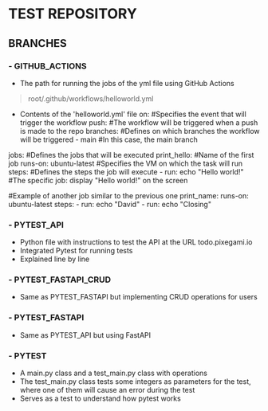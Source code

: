 # TEST REPOSITORY
## BRANCHES
### - GITHUB_ACTIONS
- The path for running the jobs of the yml file using GitHub Actions
> root/.github/workflows/helloworld.yml
- Contents of the 'helloworld.yml' file
 on: #Specifies the event that will trigger the workflow
  push: #The workflow will be triggered when a push is made to the repo
    branches: #Defines on which branches the workflow will be triggered
      - main #In this case, the main branch

jobs: #Defines the jobs that will be executed
  print_hello: #Name of the first job
    runs-on: ubuntu-latest #Specifies the VM on which the task will run
    steps: #Defines the steps the job will execute
      - run: echo "Hello world!" #The specific job: display "Hello world!" on the screen

  #Example of another job similar to the previous one
  print_name:
    runs-on: ubuntu-latest
    steps:
      - run: echo "David"
      - run: echo "Closing"

### - PYTEST_API
- Python file with instructions to test the API at the URL todo.pixegami.io
- Integrated Pytest for running tests
- Explained line by line

### - PYTEST_FASTAPI_CRUD
- Same as PYTEST_FASTAPI but implementing CRUD operations for users

### - PYTEST_FASTAPI
- Same as PYTEST_API but using FastAPI

### - PYTEST
- A main.py class and a test_main.py class with operations
- The test_main.py class tests some integers as parameters for the test, where one of them will cause an error during the test
- Serves as a test to understand how pytest works
